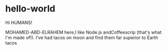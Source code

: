 # hello-world

Hi HUMANS!

MOHAMED-ABD-ELRAHEM here,I like Node.js andCoffeescrip (that's what I'm made of!).
I've had  tacos on moon and find them far superior to Earth tacos
